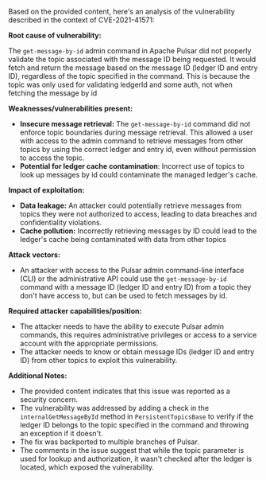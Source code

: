 Based on the provided content, here's an analysis of the vulnerability described in the context of CVE-2021-41571:

**Root cause of vulnerability:**

The `get-message-by-id` admin command in Apache Pulsar did not properly validate the topic associated with the message ID being requested. It would fetch and return the message based on the message ID (ledger ID and entry ID), regardless of the topic specified in the command. This is because the topic was only used for validating ledgerId and some auth, not when fetching the message by id

**Weaknesses/vulnerabilities present:**
- **Insecure message retrieval:** The `get-message-by-id` command did not enforce topic boundaries during message retrieval. This allowed a user with access to the admin command to retrieve messages from other topics by using the correct ledger and entry id, even without permission to access the topic.
- **Potential for ledger cache contamination**: Incorrect use of topics to look up messages by id could contaminate the managed ledger's cache.

**Impact of exploitation:**
- **Data leakage:** An attacker could potentially retrieve messages from topics they were not authorized to access, leading to data breaches and confidentiality violations.
- **Cache pollution:** Incorrectly retrieving messages by ID could lead to the ledger's cache being contaminated with data from other topics

**Attack vectors:**

- An attacker with access to the Pulsar admin command-line interface (CLI) or the administrative API could use the `get-message-by-id` command with a message ID (ledger ID and entry ID) from a topic they don't have access to, but can be used to fetch messages by id.

**Required attacker capabilities/position:**
- The attacker needs to have the ability to execute Pulsar admin commands, this requires administrative privileges or access to a service account with the appropriate permissions.
- The attacker needs to know or obtain message IDs (ledger ID and entry ID) from other topics to exploit this vulnerability.

**Additional Notes:**

- The provided content indicates that this issue was reported as a security concern.
- The vulnerability was addressed by adding a check in the `internalGetMessageById` method in `PersistentTopicsBase` to verify if the ledger ID belongs to the topic specified in the command and throwing an exception if it doesn't.
- The fix was backported to multiple branches of Pulsar.
- The comments in the issue suggest that while the topic parameter is used for lookup and authorization, it wasn't checked after the ledger is located, which exposed the vulnerability.